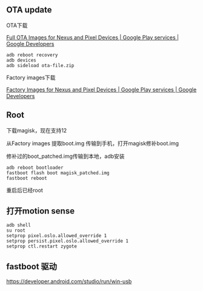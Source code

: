 ## OTA update

OTA下载

[Full OTA Images for Nexus and Pixel Devices  | Google Play services  | Google Developers](https://developers.google.com/android/ota)

```
adb reboot recovery
adb devices
adb sideload ota-file.zip
```

Factory images下载

[Factory Images for Nexus and Pixel Devices  | Google Play services  | Google Developers](https://developers.google.com/android/images#coral)



## Root

下载magisk，现在支持12

从Factory images 提取boot.img 传输到手机，打开magisk修补boot.img

修补过的boot_patched.img传输到本地，adb安装

```
adb reboot bootloader
fastboot flash boot magisk_patched.img
fastboot reboot
```

重启后已经root

## 打开motion sense

```
adb shell
su root
setprop pixel.oslo.allowed_override 1
setprop persist.pixel.oslo.allowed_override 1
setprop ctl.restart zygote
```

## fastboot 驱动

https://developer.android.com/studio/run/win-usb
